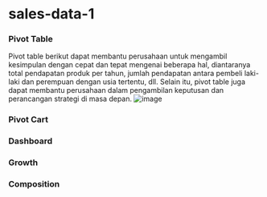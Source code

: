 # sales-data-1
### Pivot Table
Pivot table berikut dapat membantu perusahaan untuk mengambil kesimpulan dengan cepat dan tepat mengenai beberapa hal, diantaranya total pendapatan produk per tahun, jumlah pendapatan antara pembeli laki-laki dan perempuan dengan usia tertentu, dll. Selain itu, pivot table juga dapat membantu perusahaan dalam pengambilan keputusan dan perancangan strategi di masa depan.
![image](https://github.com/ahmad14022/sales-data-1/assets/100104854/10ffff67-d818-4ae4-99e7-91af16e37316)


### Pivot Cart


### Dashboard


### Growth


### Composition

